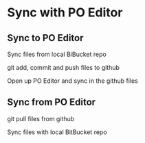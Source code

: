 # Sync with PO Editor

## Sync to PO Editor

Sync files from local BiBucket repo

git add, commit and push files to github

Open up PO Editor and sync in the github files

## Sync from PO Editor

git pull files from github

Sync files with local BitBucket repo

